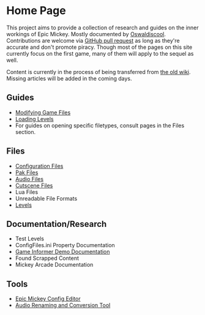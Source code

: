 # Home Page

This project aims to provide a collection of research and guides on the inner workings of Epic Mickey. Mostly documented by [Oswaldiscool](https://epicmickey.fandom.com/wiki/User:Oswaldiscool). Contributions are welcome via [GitHub pull request](https://github.com/andrewplus/epic-mickey-docs/pulls) as long as they're accurate and don't promote piracy. Though most of the pages on this site currently focus on the first game, many of them will apply to the sequel as well.

Content is currently in the process of being transferred from [the old wiki](https://epicmickeymodding.fandom.com/). Missing articles will be added in the coming days.

## Guides
* [Modifying Game Files](./modifying-game-files)
* [Loading Levels](./levels)
* For guides on opening specific filetypes, consult pages in the Files section.

## Files
* [Configuration Files](./configuration-files)
* [Pak Files](./pak-files)
* [Audio Files](./audio-files)
* [Cutscene Files](./cutscene-files)
* Lua Files
* Unreadable File Formats
* [Levels](./levels)

## Documentation/Research
* Test Levels
* ConfigFiles.ini Property Documentation
* [Game Informer Demo Documentation](./game-informer-demo-documentation)
* Found Scrapped Content
* Mickey Arcade Documentation

## Tools
* [Epic Mickey Config Editor](./tools/cmdline)
* [Audio Renaming and Conversion Tool](./tools/batch-audio-tool)

